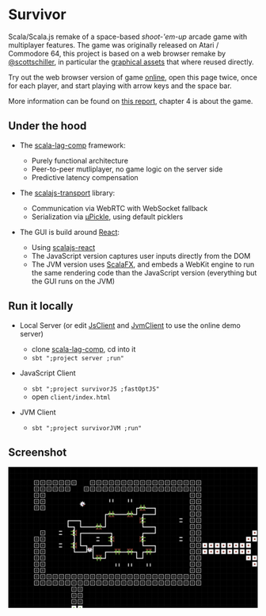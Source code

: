# Survivor

Scala/Scala.js remake of a space-based *shoot-'em-up* arcade game with multiplayer features. The game was originally released on Atari / Commodore 64, this project is based on a web browser remake by [@scottschiller](https://github.com/scottschiller/SURVIVOR), in particular the [graphical assets](client/survivor.css) that where reused directly.

Try out the web browser version of game [online](http://olivierblanvillain.github.io/survivor), open this page twice, once for each player, and start playing with arrow keys and the space bar. 

More information can be found on [this report](https://github.com/OlivierBlanvillain/master-thesis), chapter 4 is about the game.

## Under the hood

- The [scala-lag-comp](https://github.com/OlivierBlanvillain/scala-lag-comp) framework:

    - Purely functional architecture
    - Peer-to-peer mutliplayer, no game logic on the server side
    - Predictive latency compensation

- The [scalajs-transport](https://github.com/OlivierBlanvillain/scalajs-transport) library:

    - Communication via WebRTC with WebSocket fallback
    - Serialization via [µPickle](https://github.com/lihaoyi/upickle), using default picklers

- The GUI is build around [React](http://facebook.github.io/react/):

    - Using [scalajs-react](https://github.com/japgolly/scalajs-react)
    - The JavaScript version captures user inputs directly from the DOM
    - The JVM version uses [ScalaFX](http://www.scalafx.org/), and embeds a WebKit engine to run the same rendering code than the JavaScript version (everything but the GUI runs on the JVM)

## Run it locally
  
- Local Server (or edit [JsClient](client/js/src/main/scala/JsClient.scala) and [JvmClient](client/jvm/src/main/scala/JvmClient.scala) to use the online demo server)
    - clone [scala-lag-comp](https://github.com/OlivierBlanvillain/scala-lag-comp), cd into it
    - `sbt ";project server ;run"`

- JavaScript Client

    - `sbt ";project survivorJS ;fastOptJS"`
    - open `client/index.html`

- JVM Client

    - `sbt ";project survivorJVM ;run"`

## Screenshot

![screenshot.png](screenshot.png?raw=true)
